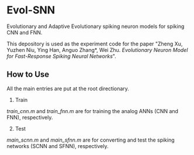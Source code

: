 # Evol-SNN
Evolutionary and Adaptive Evolutionary spiking neuron models for spiking CNN and FNN.

This depository is used as the experiment code for the paper "Zheng Xu, Yuzhen Niu, Ying Han, Anguo Zhang*, Wei Zhu. *Evolutionary Neuron Model for Fast-Response Spiking Neural Networks*".

## How to Use
All the main entries are put at the root directionary.

1. Train

*train_cnn.m* and *train_fnn.m* are for training the analog ANNs (CNN and FNN), respectively.

2. Test

*main_scnn.m* and *main_sfnn.m* are for converting and test the spiking networks (SCNN and SFNN), respectively.


